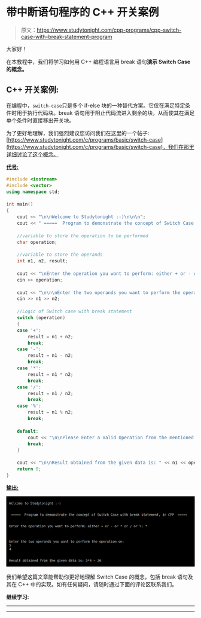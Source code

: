 # 带中断语句程序的 C++ 开关案例

> 原文：<https://www.studytonight.com/cpp-programs/cpp-switch-case-with-break-statement-program>

大家好！

在本教程中，我们将学习如何用 C++ 编程语言用 break 语句**演示 Switch Case 的概念。**

## C++ 开关案例:

在编程中，`switch-case`只是多个 if-else 块的一种替代方案。它仅在满足特定条件时用于执行代码块。break 语句用于阻止代码流进入剩余的块，从而使其在满足单个条件时直接移出开关块。

为了更好地理解，我们强烈建议您访问我们在这里的一个帖子:[https://www.studytonight.com/c/programs/basic/switch-case](https://www.studytonight.com/c/programs/basic/switch-case)，我们在那里详细讨论了这个概念。

<u>**代号:**</u>

```cpp
#include <iostream>
#include <vector>
using namespace std;

int main()
{
    cout << "\n\nWelcome to Studytonight :-)\n\n\n";
    cout << " =====  Program to demonstrate the concept of Switch Case with break statement, in CPP  ===== \n\n";

    //variable to store the operation to be performed
    char operation;

    //variable to store the operands
    int n1, n2, result;

    cout << "\nEnter the operation you want to perform: either + or - or * or / or %: ";
    cin >> operation;

    cout << "\n\n\nEnter the two operands you want to perform the operation on: \n";
    cin >> n1 >> n2;

    //Logic of Switch case with break statement
    switch (operation)
    {
    case '+':
        result = n1 + n2;
        break;
    case '-':
        result = n1 - n2;
        break;
    case '*':
        result = n1 * n2;
        break;
    case '/':
        result = n1 / n2;
        break;
    case '%':
        result = n1 % n2;
        break;

    default:
        cout << "\n\nPlease Enter a Valid Operation from the mentioned list";
        break;
    }

    cout << "\n\nResult obtained from the given data is: " << n1 << operation << n2 << " = " << result << "\n\n\n ";
    return 0;
} 
```

<u>**输出:**</u>

![C++ switch case with break](img/3658fed8e01a98b39cc2d42124b3a1d4.png)

我们希望这篇文章能帮助你更好地理解 Switch Case 的概念，包括 break 语句及其在 C++ 中的实现。如有任何疑问，请随时通过下面的评论区联系我们。

**继续学习:**

* * *

* * *